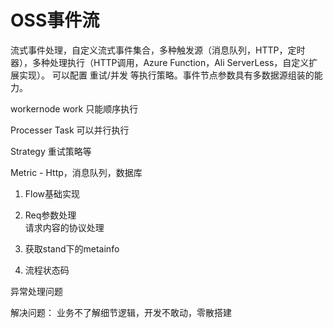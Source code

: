 # OSS事件流

流式事件处理，自定义流式事件集合，多种触发源（消息队列，HTTP，定时器），多种处理执行（HTTP调用，Azure Function，Ali ServerLess，自定义扩展实现）。
可以配置 重试/并发 等执行策略。事件节点参数具有多数据源组装的能力。


workernode
	  work   只能顺序执行

Processer
	Task  可以并行执行


Strategy 
	重试策略等

Metric -  Http，消息队列，数据库



1. Flow基础实现
		
2. Req参数处理  
   请求内容的协议处理

   	 
4. 获取stand下的metainfo

5. 流程状态码

异常处理问题




解决问题：
业务不了解细节逻辑，开发不敢动，零散搭建